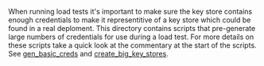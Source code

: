 When running load tests it's important to make sure the key store
contains enough credentials to make it representitive of a key
store which could be found in a real deploment. This directory
contains scripts that pre-generate large numbers of credentials
for use during a load test. For more details on these scripts
take a quick look at the commentary at the start of the scripts.
See [gen_basic_creds](gen_basic_creds)
and [create_big_key_stores](create_big_key_stores).
